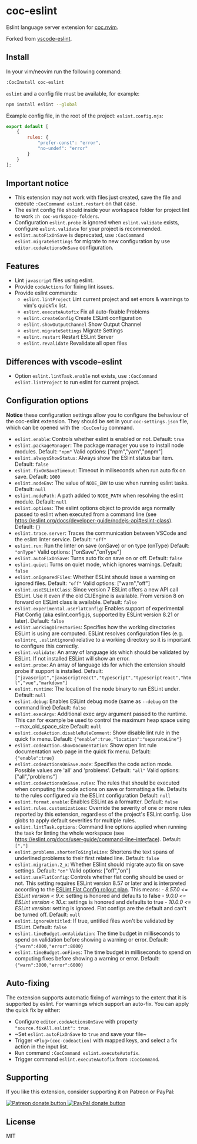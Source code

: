 # coc-eslint

Eslint language server extension for [coc.nvim](https://github.com/neoclide/coc.nvim).

Forked from [vscode-eslint](https://github.com/Microsoft/vscode-eslint).

## Install

In your vim/neovim run the following command:

```sh
:CocInstall coc-eslint
```

`eslint` and a config file must be available, for example:

```sh
npm install eslint --global
```

Example config file, in the root of the project: `eslint.config.mjs`:

```javascript
export default [
	{
		rules: {
			"prefer-const": "error",
			"no-undef": "error"
		}
	}
];
```

## Important notice

* This extension may not work with files just created, save the file and execute
  `:CocCommand eslint.restart` on that case.
* The eslint config file should inside your workspace folder for project lint to
  work `:h coc-workspace-folders`.
* Configuration `eslint.probe` is ignored when `eslint.validate` exists, configure
  `eslint.validate` for your project is recommended.
* `eslint.autoFixOnSave` is deprecated, use `:CocCommand eslint.migrateSettings`
  for migrate to new configuration by use `editor.codeActionsOnSave` configuration.

## Features

- Lint `javascript` files using eslint.
- Provide `codeActions` for fixing lint issues.
- Provide eslint commands:
  - `eslint.lintProject` Lint current project and set errors & warnings to vim's quickfix list.
  - `eslint.executeAutofix` Fix all auto-fixable Problems
  - `eslint.createConfig` Create ESLint configuration
  - `eslint.showOutputChannel` Show Output Channel
  - `eslint.migrateSettings` Migrate Settings
  - `eslint.restart` Restart ESLint Server
  - `eslint.revalidate` Revalidate all open files

## Differences with vscode-eslint

- Option `eslint.lintTask.enable` not exists, use `:CocCommand eslint.lintProject` to run eslint for current project.

## Configuration options

**Notice** these configuration settings allow you to configure the behaviour of the coc-eslint extension. They should be set in your `coc-settings.json` file, which can be opened with the `:CocConfig` command.

- `eslint.enable`: Controls whether eslint is enabled or not.  Default: `true`
- `eslint.packageManager`: The package manager you use to install node modules.  Default: `"npm"`
    Valid options: ["npm","yarn","pnpm"]
- `eslint.alwaysShowStatus`: Always show the ESlint status bar item.  Default: `false`
- `eslint.fixOnSaveTimeout`: Timeout in miliseconds when run auto fix on save.  Default: `1000`
- `eslint.nodeEnv`: The value of `NODE_ENV` to use when running eslint tasks.  Default: `null`
- `eslint.nodePath`: A path added to `NODE_PATH` when resolving the eslint module.  Default: `null`
- `eslint.options`: The eslint options object to provide args normally passed to eslint when executed from a command line (see https://eslint.org/docs/developer-guide/nodejs-api#eslint-class).  Default: `{}`
- `eslint.trace.server`: Traces the communication between VSCode and the eslint linter service.  Default: `"off"`
- `eslint.run`: Run the linter on save (onSave) or on type (onType)  Default: `"onType"`
    Valid options: ["onSave","onType"]
- `eslint.autoFixOnSave`: Turns auto fix on save on or off.  Default: `false`
- `eslint.quiet`: Turns on quiet mode, which ignores warnings.  Default: `false`
- `eslint.onIgnoredFiles`: Whether ESLint should issue a warning on ignored files.  Default: `"off"`
    Valid options: ["warn","off"]
- `eslint.useESLintClass`: Since version 7 ESLint offers a new API call ESLint. Use it even if the old CLIEngine is available. From version 8 on forward on ESLint class is available.  Default: `false`
- `eslint.experimental.useFlatConfig`: Enables support of experimental Flat Config (aka eslint.config.js, supported by ESLint version 8.21 or later).  Default: `false`
- `eslint.workingDirectories`: Specifies how the working directories ESLint is using are computed. ESLint resolves configuration files (e.g. `eslintrc`, `.eslintignore`) relative to a working directory so it is important to configure this correctly.
- `eslint.validate`: An array of language ids which should be validated by ESLint. If not installed ESLint will show an error.
- `eslint.probe`: An array of language ids for which the extension should probe if support is installed.  Default: `["javascript","javascriptreact","typescript","typescriptreact","html","vue","markdown"]`
- `eslint.runtime`: The location of the node binary to run ESLint under.  Default: `null`
- `eslint.debug`: Enables ESLint debug mode (same as `--debug` on the command line)  Default: `false`
- `eslint.execArgv`: Additional exec argv argument passed to the runtime. This can for example be used to control the maximum heap space using --max_old_space_size  Default: `null`
- `eslint.codeAction.disableRuleComment`: Show disable lint rule in the quick fix menu.  Default: `{"enable":true,"location":"separateLine"}`
- `eslint.codeAction.showDocumentation`: Show open lint rule documentation web page in the quick fix menu.  Default: `{"enable":true}`
- `eslint.codeActionsOnSave.mode`: Specifies the code action mode. Possible values are 'all' and 'problems'.  Default: `"all"`
    Valid options: ["all","problems"]
- `eslint.codeActionsOnSave.rules`: The rules that should be executed when computing the code actions on save or formatting a file. Defaults to the rules configured via the ESLint configuration  Default: `null`
- `eslint.format.enable`: Enables ESLint as a formatter.  Default: `false`
- `eslint.rules.customizations`: Override the severity of one or more rules reported by this extension, regardless of the project's ESLint config. Use globs to apply default severities for multiple rules.
- `eslint.lintTask.options`: Command line options applied when running the task for linting the whole workspace (see https://eslint.org/docs/user-guide/command-line-interface).  Default: `["."]`
- `eslint.problems.shortenToSingleLine`: Shortens the text spans of underlined problems to their first related line.  Default: `false`
- `eslint.migration.2_x`: Whether ESlint should migrate auto fix on save settings.  Default: `"on"`
    Valid options: ["off","on"]
- `eslint.useFlatConfig`: Controls whether flat config should be used or not. This setting requires ESLint version 8.57 or later and is interpreted according to the [ESLint Flat Config rollout plan](https://eslint.org/blog/2023/10/flat-config-rollout-plans/). This means:   - *8.57.0 <= ESLint version < 9.x*: setting is honored and defaults to false - *9.0.0 <= ESLint version < 10.x*: settings is honored and defaults to true - *10.0.0 <= ESLint version*: setting is ignored. Flat configs are the default and can't be turned off.  Default: `null`
- `eslint.ignoreUntitled`: If true, untitled files won't be validated by ESLint.  Default: `false`
- `eslint.timeBudget.onValidation`: The time budget in milliseconds to spend on validation before showing a warning or error.  Default: `{"warn":4000,"error":8000}`
- `eslint.timeBudget.onFixes`: The time budget in milliseconds to spend on computing fixes before showing a warning or error.  Default: `{"warn":3000,"error":6000}`

## Auto-fixing

The extension supports automatic fixing of warnings to the extent that it is supported by eslint.
For warnings which support an auto-fix. You can apply the quick fix by either:

- Configure `editor.codeActionsOnSave` with property `"source.fixAll.eslint": true`.
- ~Set `eslint.autoFixOnSave` to `true` and save your file~
- Trigger `<Plug>(coc-codeaction)` with mapped keys, and select a fix action in the input list.
- Run command `:CocCommand eslint.executeAutofix`.
- Trigger command `eslint.executeAutofix` from `:CocCommand`.

## Supporting

If you like this extension, consider supporting it on Patreon or PayPal:

<a href="https://www.patreon.com/chemzqm"><img src="https://c5.patreon.com/external/logo/become_a_patron_button.png" alt="Patreon donate button" /> </a>
<a href="https://www.paypal.com/paypalme/chezqm"><img src="https://werwolv.net/assets/paypal_banner.png" alt="PayPal donate button" /> </a>

## License

MIT
